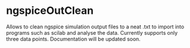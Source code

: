 ngspiceOutClean
===============

Allows to clean ngspice simulation output files to a neat .txt to import into programs such as scilab and analyse the data.
Currently supports only three data points. Documentation will be updated soon.  
